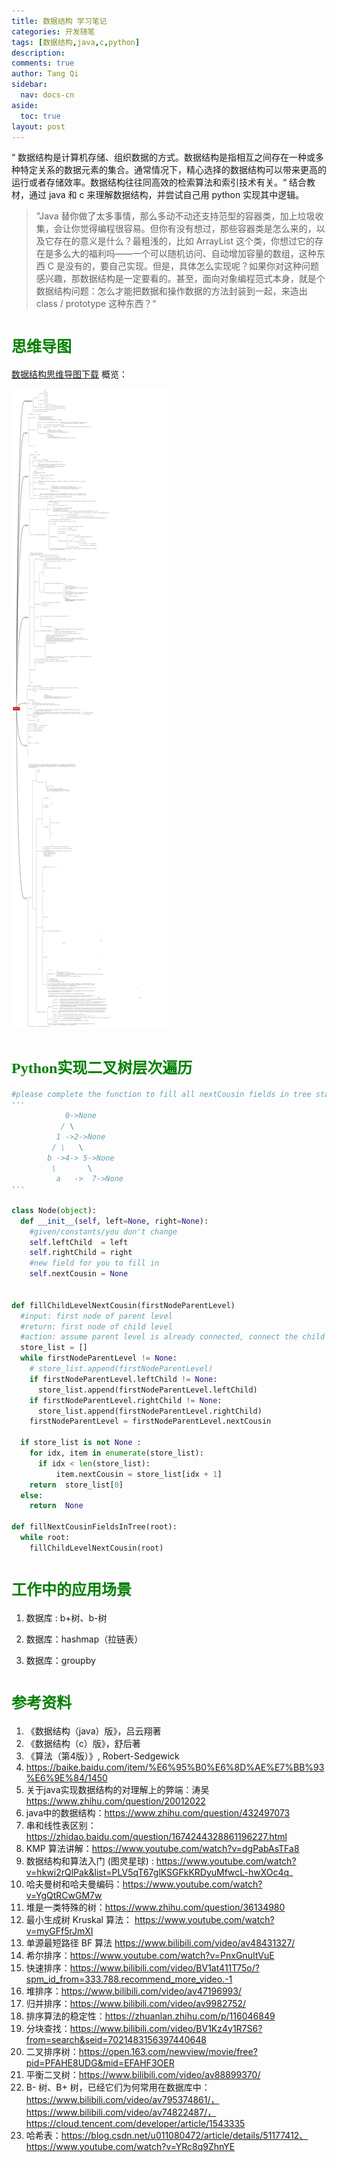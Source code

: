 ```yaml
---
title: 数据结构 学习笔记
categories: 开发随笔
tags: [数据结构,java,c,python]
description: 
comments: true
author: Tang Qi
sidebar:
  nav: docs-cn
aside:
  toc: true
layout: post
---
```


“ 数据结构是计算机存储、组织数据的方式。数据结构是指相互之间存在一种或多种特定关系的数据元素的集合。通常情况下，精心选择的数据结构可以带来更高的运行或者存储效率。数据结构往往同高效的检索算法和索引技术有关。“   结合教材，通过 java 和 c 来理解数据结构，并尝试自己用 python 实现其中逻辑。

<!--more-->

> ”Java 替你做了太多事情，那么多动不动还支持范型的容器类，加上垃圾收集，会让你觉得编程很容易。但你有没有想过，那些容器类是怎么来的，以及它存在的意义是什么？最粗浅的，比如 ArrayList 这个类，你想过它的存在是多么大的福利吗——一个可以随机访问、自动增加容量的数组，这种东西 C 是没有的，要自己实现。但是，具体怎么实现呢？如果你对这种问题感兴趣，那数据结构是一定要看的。甚至，面向对象编程范式本身，就是个数据结构问题：怎么才能把数据和操作数据的方法封装到一起，来造出 class / prototype 这种东西？“ 

# <font face="黑体" color=green size=5>思维导图</font>

[数据结构思维导图下载](https://github.com/iqgnat/iqgnat.github.io/blob/master/assets/images/2021-05-06-Data_structure_notes/data_structure.svg)
概览：

![data_structure](https://github.com/iqgnat/iqgnat.github.io/raw/master/assets/images/2021-05-06-Data_structure_notes/data_structure.svg)

# <font face="黑体" color=green size=5>Python实现二叉树层次遍历</font>

```python
#please complete the function to fill all nextCousin fields in tree starting from root
'''
			0->None
           / \
          1 ->2->None
         / \   \
        b ->4-> 5->None
         \       \
          a   ->  7->None
'''

class Node(object):
  def __init__(self, left=None, right=None):
    #given/constants/you don't change
    self.leftChild  = left
    self.rightChild = right
    #new field for you to fill in
    self.nextCousin = None

    
def fillChildLevelNextCousin(firstNodeParentLevel)
  #input: first node of parent level
  #return: first node of child level
  #action: assume parent level is already connected, connect the child level
  store_list = []
  while firstNodeParentLevel != None:
    # store_list.append(firstNodeParentLevel)
    if firstNodeParentLevel.leftChild != None:
      store_list.append(firstNodeParentLevel.leftChild)
    if firstNodeParentLevel.rightChild != None:
      store_list.append(firstNodeParentLevel.rightChild)
    firstNodeParentLevel = firstNodeParentLevel.nextCousin
  
  if store_list is not None :
    for idx, item in enumerate(store_list):
      if idx < len(store_list):
          item.nextCousin = store_list[idx + 1]
  	return  store_list[0]
  else:
    return  None
  
def fillNextCousinFieldsInTree(root):
  while root:
	fillChildLevelNextCousin(root)
```



# <font face="黑体" color=green size=5>工作中的应用场景</font>

1. 数据库 : b+树、b-树

2. 数据库：hashmap（拉链表）

3. 数据库：groupby

   

# <font face="黑体" color=green size=5>参考资料</font>

1.   《数据结构（java）版》，吕云翔著
2.   《数据结构（c）版》，舒后著
3.   《算法（第4版）》, Robert-Sedgewick
4.   https://baike.baidu.com/item/%E6%95%B0%E6%8D%AE%E7%BB%93%E6%9E%84/1450
5.   关于java实现数据结构的对理解上的弊端：涛吴 https://www.zhihu.com/question/20012022
6.   java中的数据结构：https://www.zhihu.com/question/432497073
7.   串和线性表区别：https://zhidao.baidu.com/question/1674244328861196227.html
8.   KMP 算法讲解：https://www.youtube.com/watch?v=dgPabAsTFa8
9.   数据结构和算法入门 (图灵星球) : https://www.youtube.com/watch?v=hkwi2rQlPak&list=PLV5qT67glKSGFkKRDyuMfwcL-hwXOc4q_
10.   哈夫曼树和哈夫曼编码：https://www.youtube.com/watch?v=YgQtRCwGM7w
11.   堆是一类特殊的树：https://www.zhihu.com/question/36134980
12.   最小生成树 Kruskal 算法： https://www.youtube.com/watch?v=myGFf5rJmXI
13.   单源最短路径 BF 算法 https://www.bilibili.com/video/av48431327/
14.   希尔排序：https://www.youtube.com/watch?v=PnxGnuItVuE
15.   快速排序：https://www.bilibili.com/video/BV1at411T75o/?spm_id_from=333.788.recommend_more_video.-1
16.   堆排序：https://www.bilibili.com/video/av47196993/
17.   归并排序：https://www.bilibili.com/video/av9982752/
18.   排序算法的稳定性：https://zhuanlan.zhihu.com/p/116046849
19.   分块查找：https://www.bilibili.com/video/BV1Kz4y1R7S6?from=search&seid=7021483156397440648
20.   二叉排序树：https://open.163.com/newview/movie/free?pid=PFAHE8UDG&mid=EFAHF3OER
21.   平衡二叉树：https://www.bilibili.com/video/av88899370/
22.   B- 树、B+ 树，已经它们为何常用在数据库中：https://www.bilibili.com/video/av795374861/， https://www.bilibili.com/video/av74822487/，https://cloud.tencent.com/developer/article/1543335
23.   哈希表：https://blog.csdn.net/u011080472/article/details/51177412、https://www.youtube.com/watch?v=YRc8q9ZhnYE

  

